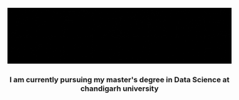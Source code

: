 ![MasterHead](https://github.com/GullaDhanush/GullaDhanush/blob/main/Black%20Technology%20LinkedIn%20Banner.gif)
<h3 align="center">I am currently pursuing my master's degree in Data Science at chandigarh university</h3>
